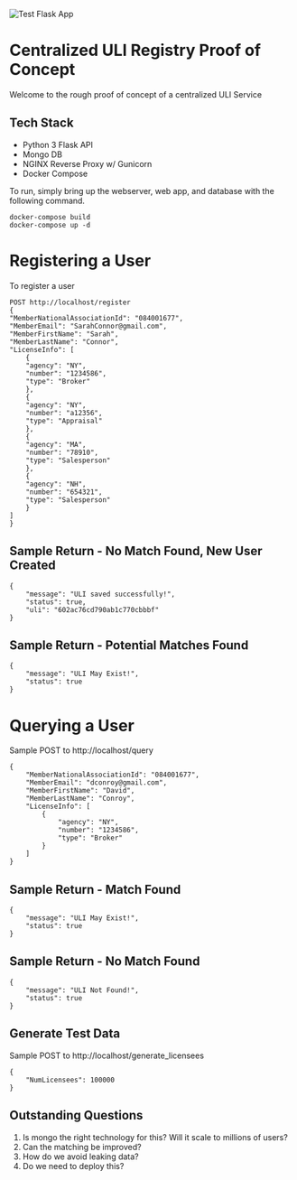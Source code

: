 ![Test Flask App](https://github.com/RESOStandards/uli-prototype/workflows/Test%20Flask%20App/badge.svg)

# Centralized ULI Registry Proof of Concept
Welcome to the rough proof of concept of a centralized ULI Service


## Tech Stack
* Python 3 Flask API 
* Mongo DB
* NGINX Reverse Proxy w/ Gunicorn
* Docker Compose


To run, simply bring up the webserver, web app,  and database with the following command.

    docker-compose build
    docker-compose up -d

# Registering a User
To register a user

    POST http://localhost/register 
    {
    "MemberNationalAssociationId": "084001677",
    "MemberEmail": "SarahConnor@gmail.com",
    "MemberFirstName": "Sarah",
    "MemberLastName": "Connor",
    "LicenseInfo": [
        {
        "agency": "NY",
        "number": "1234586",
        "type": "Broker"
        },
        {
        "agency": "NY",
        "number": "a12356",
        "type": "Appraisal"
        },
        {
        "agency": "MA",
        "number": "78910",
        "type": "Salesperson"
        },
        {
        "agency": "NH",
        "number": "654321",
        "type": "Salesperson"
        }
    ]
    }
## Sample Return - No Match Found, New User Created
    {
        "message": "ULI saved successfully!",
        "status": true,
        "uli": "602ac76cd790ab1c770cbbbf"
    }
## Sample Return - Potential Matches Found
    {
        "message": "ULI May Exist!",
        "status": true
    }
# Querying a User
Sample POST to http://localhost/query

    {
        "MemberNationalAssociationId": "084001677",
        "MemberEmail": "dconroy@gmail.com",
        "MemberFirstName": "David",
        "MemberLastName": "Conroy",
        "LicenseInfo": [
            {
                "agency": "NY",
                "number": "1234586",
                "type": "Broker"
            }
        ]
    }
## Sample Return - Match Found
    {
        "message": "ULI May Exist!",
        "status": true
    }

## Sample Return - No Match Found
    {
        "message": "ULI Not Found!",
        "status": true
    }

## Generate Test Data 
Sample POST to http://localhost/generate_licensees

    {
        "NumLicensees": 100000
    }
## Outstanding Questions

1) Is mongo the right technology for this? Will it scale to millions of users?
2) Can the matching be improved? 
3) How do we avoid leaking data?
4) Do we need to deploy this?
